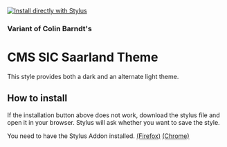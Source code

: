 [![Install directly with Stylus](https://img.shields.io/badge/Install%20directly%20with-Stylus-238b8b.svg)](https://raw.githubusercontent.com/ColinTimBarndt/stylus_cms-sic-saarland-theme/main/cms-sic-saarland.user.styl)

### Variant of Colin Barndt's
# CMS SIC Saarland Theme

This style provides both a dark and an alternate light theme.

## How to install

If the installation button above does not work, download the stylus file and open it in your browser. Stylus will ask whether you want to save the style.

You need to have the Stylus Addon installed. [(Firefox)] [(Chrome)]

[(Firefox)]: https://addons.mozilla.org/en-US/firefox/addon/styl-us/
[(Chrome)]: https://chrome.google.com/webstore/detail/stylus/clngdbkpkpeebahjckkjfobafhncgmne
